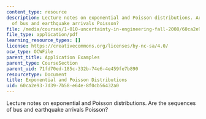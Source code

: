 ```yaml
---
content_type: resource
description: Lecture notes on exponential and Poisson distributions. Are the sequences
  of bus and earthquake arrivals Poisson?
file: /media/courses/1-010-uncertainty-in-engineering-fall-2008/60ca2e937d397b58e64e8f0cb56432a0_app_06.pdf
file_type: application/pdf
learning_resource_types: []
license: https://creativecommons.org/licenses/by-nc-sa/4.0/
ocw_type: OCWFile
parent_title: Application Examples
parent_type: CourseSection
parent_uid: 71fd70ed-185c-332b-74e6-4e459fe7b890
resourcetype: Document
title: Exponential and Poisson Distributions
uid: 60ca2e93-7d39-7b58-e64e-8f0cb56432a0
---
```

Lecture notes on exponential and Poisson distributions. Are the sequences of bus and earthquake arrivals Poisson?